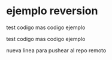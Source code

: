 # ejemplo reversion

test
codigo
mas codigo
ejemplo

test
codigo
mas codigo
ejemplo

nueva linea para pushear al repo remoto